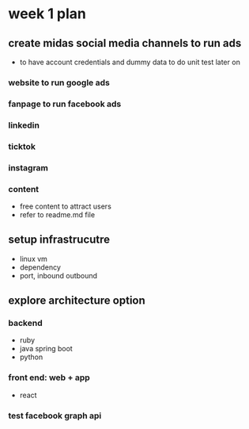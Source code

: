 # week 1 plan
## create midas social media channels to run ads
* to have account credentials and dummy data to do unit test later on
### website to run google ads
### fanpage to run facebook ads
### linkedin
### ticktok
### instagram
### content
* free content to attract users
* refer to readme.md file
## setup infrastrucutre
* linux vm
* dependency
* port, inbound outbound
## explore architecture option
### backend
* ruby
* java spring boot
* python
### front end: web + app
* react
### test facebook graph api
